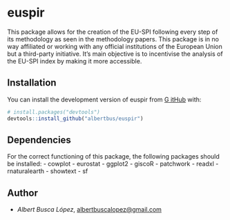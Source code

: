 
<!-- README.md is generated from README.Rmd. Please edit that file -->

# euspir

<!-- badges: start -->
<!-- badges: end -->

This package allows for the creation of the EU-SPI following every step
of its methodology as seen in the methodology papers. This package is in
no way affiliated or working with any official institutions of the
European Union but a third-party initiative. It’s main objective is to
incentivise the analysis of the EU-SPI index by making it more
accessible.

## Installation

You can install the development version of euspir from [G
itHub](https://github.com/) with:

``` r
# install.packages("devtools")
devtools::install_github("albertbus/euspir")
```

## Dependencies

For the correct functioning of this package, the following packages
should be installed: - cowplot - eurostat - ggplot2 - giscoR -
patchwork - readxl - rnaturalearth - showtext - sf

## Author

- *Albert Busca López*, <albertbuscalopez@gmail.com>
